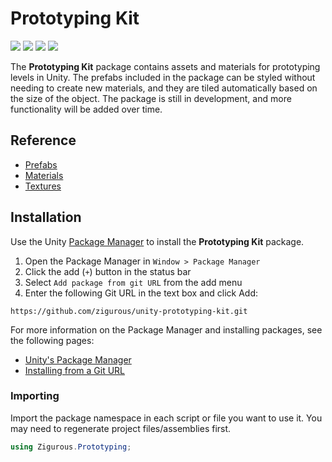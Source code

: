 # Prototyping Kit

[![](https://img.shields.io/badge/github-repo-blue?logo=github)](https://github.com/zigurous/unity-prototyping-kit) [![](https://img.shields.io/github/package-json/v/zigurous/unity-prototyping-kit)](https://github.com/zigurous/unity-prototyping-kit/releases) [![](https://img.shields.io/badge/docs-link-success)](https://docs.zigurous.com/com.zigurous.prototyping) [![](https://img.shields.io/github/license/zigurous/unity-prototyping-kit)](https://github.com/zigurous/unity-prototyping-kit/blob/main/LICENSE.md)

The **Prototyping Kit** package contains assets and materials for prototyping levels in Unity. The prefabs included in the package can be styled without needing to create new materials, and they are tiled automatically based on the size of the object. The package is still in development, and more functionality will be added over time.

## Reference

- [Prefabs](https://docs.zigurous.com/com.zigurous.prototyping/manual/prefabs)
- [Materials](https://docs.zigurous.com/com.zigurous.prototyping/manual/materials)
- [Textures](https://docs.zigurous.com/com.zigurous.prototyping/manual/textures)

## Installation

Use the Unity [Package Manager](https://docs.unity3d.com/Manual/upm-ui.html) to install the **Prototyping Kit** package.

1. Open the Package Manager in `Window > Package Manager`
2. Click the add (`+`) button in the status bar
3. Select `Add package from git URL` from the add menu
4. Enter the following Git URL in the text box and click Add:

```http
https://github.com/zigurous/unity-prototyping-kit.git
```

For more information on the Package Manager and installing packages, see the following pages:

- [Unity's Package Manager](https://docs.unity3d.com/Manual/Packages.html)
- [Installing from a Git URL](https://docs.unity3d.com/Manual/upm-ui-giturl.html)

### Importing

Import the package namespace in each script or file you want to use it. You may need to regenerate project files/assemblies first.

```csharp
using Zigurous.Prototyping;
```
